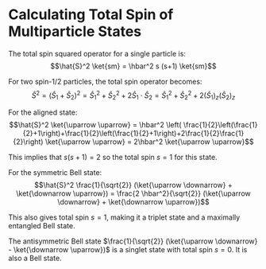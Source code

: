 # Calculating Total Spin of Multiparticle States

The total spin squared operator for a single particle is:
$$\hat{S}^2 \ket{sm} = \hbar^2 s (s+1) \ket{sm}$$

For two spin-1/2 particles, the total spin operator becomes:
$$\hat{S}^2 = (\hat{S}_1+\hat{S}_2)^2 = \hat{S}_1^2 + \hat{S}_2^2 + 2 \hat{S}_1 \cdot \hat{S}_2 = \hat{S}_1^2 + \hat{S}_2^2 + 2 (\hat{S}_1)_z (\hat{S}_2)_z$$

For the aligned state:
$$\hat{S}^2 \ket{\uparrow \uparrow} = \hbar^2 \left( \frac{1}{2}\left(\frac{1}{2}+1\right)+\frac{1}{2}\left(\frac{1}{2}+1\right)+2\frac{1}{2}\frac{1}{2}\right) \ket{\uparrow \uparrow} = 2\hbar^2 \ket{\uparrow \uparrow}$$

This implies that $s(s+1) =2$ so the total spin $s=1$ for this state.

For the symmetric Bell state:
$$\hat{S}^2 \frac{1}{\sqrt{2}} (\ket{\uparrow \downarrow} + \ket{\downarrow \uparrow}) = \frac{2 \hbar^2}{\sqrt{2}} (\ket{\uparrow \downarrow} + \ket{\downarrow \uparrow})$$

This also gives total spin $s=1$, making it a triplet state and a maximally entangled Bell state.

The antisymmetric Bell state $\frac{1}{\sqrt{2}} (\ket{\uparrow \downarrow} - \ket{\downarrow \uparrow})$ is a singlet state with total spin $s=0$.
It is also a Bell state.